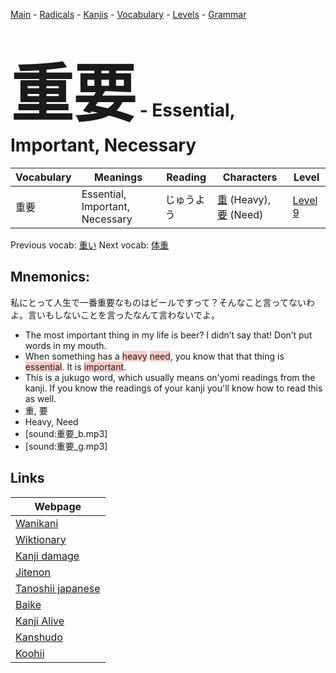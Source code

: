 <style> bigfont {font-size: 100px}</style>
[Main](../README.md) -
[Radicals](../radicals.md) -
[Kanjis](../kanjis.md) -
[Vocabulary](../vocabulary.md) -
[Levels](../levels.md) -
[Grammar](../grammar.md)
# <bigfont> 重要</bigfont> - Essential, Important, Necessary 

| Vocabulary | Meanings | Reading | Characters | Level |
| --- | --- | --- | --- | --- |
| 重要 | Essential, Important, Necessary | じゅうよう |  [重](../kanjis/重.md) (Heavy), [要](../kanjis/要.md) (Need) | [Level 9](../levels/wk_level9.md) |

Previous vocab: [重い](重い.md) Next vocab: [体重](体重.md) 

## Mnemonics:
私にとって人生で一番重要なものはビールですって？そんなこと言ってないわよ。言いもしないことを言ったなんて言わないでよ。
* The most important thing in my life is beer? I didn’t say that! Don’t put words in my mouth.
* When something has a <span style="background-color:#ffcccb"> heavy</span> <span style="background-color:#ffcccb"> need</span>, you know that that thing is <span style="background-color:#ffcccb"> essential</span>. It is <span style="background-color:#ffcccb"> important</span>.
* This is a jukugo word, which usually means on'yomi readings from the kanji. If you know the readings of your kanji you'll know how to read this as well.
* 重, 要
* Heavy, Need
* [sound:重要_b.mp3]
* [sound:重要_g.mp3]


## Links 

| Webpage |
| --- |
| [Wanikani          ](https://www.wanikani.com/kanji/重要) |
| [Wiktionary        ](https://en.wiktionary.org/wiki/重要) |
| [Kanji damage      ](http://www.kanjidamage.com/kanji/search?utf8=✓&q=重要) |
| [Jitenon           ](https://jitenon.com/kanji/重要) |
| [Tanoshii japanese ](https://www.tanoshiijapanese.com/dictionary/kanji.cfm?k=重要) |
| [Baike             ](https://baike.baidu.com/item/重要) |
| [Kanji Alive       ](https://app.kanjialive.com/重要) |
| [Kanshudo          ](https://www.kanshudo.com/searchmn?q=重要) |
| [Koohii            ](https://kanji.koohii.com/study/kanji/重要) |
